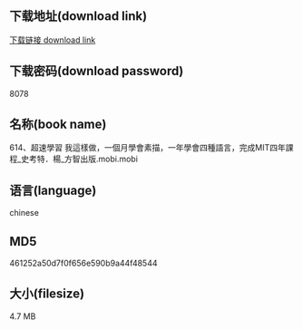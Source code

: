## 下载地址(download link)
[下载链接 download link](https://voluble-croquembouche-d321dc.netlify.app/?s=614%E3%80%81%E8%B6%85%E9%80%9F%E5%AD%B8%E7%BF%92+%E6%88%91%E9%80%99%E6%A8%A3%E5%81%9A%EF%BC%8C%E4%B8%80%E5%80%8B%E6%9C%88%E5%AD%B8%E6%9C%83%E7%B4%A0%E6%8F%8F%EF%BC%8C%E4%B8%80%E5%B9%B4%E5%AD%B8%E6%9C%83%E5%9B%9B%E7%A8%AE%E8%AA%9E%E8%A8%80%EF%BC%8C%E5%AE%8C%E6%88%90MIT%E5%9B%9B%E5%B9%B4%E8%AA%B2%E7%A8%8B_%E5%8F%B2%E8%80%83%E7%89%B9%EF%BC%8E%E6%A5%8A_%E6%96%B9%E6%99%BA%E5%87%BA%E7%89%88.mobi)

## 下载密码(download password)
8078

## 名称(book name)
614、超速學習 我這樣做，一個月學會素描，一年學會四種語言，完成MIT四年課程_史考特．楊_方智出版.mobi.mobi

## 语言(language)
chinese

## MD5
461252a50d7f0f656e590b9a44f48544

## 大小(filesize)
4.7 MB
